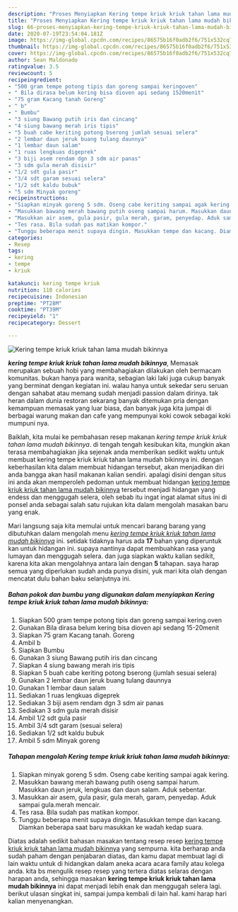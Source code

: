 ```yaml
---
description: "Proses Menyiapkan Kering tempe kriuk kriuk tahan lama mudah bikinnya Lezat"
title: "Proses Menyiapkan Kering tempe kriuk kriuk tahan lama mudah bikinnya Lezat"
slug: 66-proses-menyiapkan-kering-tempe-kriuk-kriuk-tahan-lama-mudah-bikinnya-lezat
date: 2020-07-19T23:54:04.181Z
image: https://img-global.cpcdn.com/recipes/86575b16f0adb2f6/751x532cq70/kering-tempe-kriuk-kriuk-tahan-lama-mudah-bikinnya-foto-resep-utama.jpg
thumbnail: https://img-global.cpcdn.com/recipes/86575b16f0adb2f6/751x532cq70/kering-tempe-kriuk-kriuk-tahan-lama-mudah-bikinnya-foto-resep-utama.jpg
cover: https://img-global.cpcdn.com/recipes/86575b16f0adb2f6/751x532cq70/kering-tempe-kriuk-kriuk-tahan-lama-mudah-bikinnya-foto-resep-utama.jpg
author: Sean Maldonado
ratingvalue: 3.5
reviewcount: 5
recipeingredient:
- "500 gram tempe potong tipis dan goreng sampai keringoven"
- " Bila dirasa belum kering bisa dioven api sedang 1520menit"
- "75 gram Kacang tanah Goreng"
- " b"
- " Bumbu"
- "3 siung Bawang putih iris dan cincang"
- "4 siung bawang merah iris tipis"
- "5 buah cabe keriting potong bserong jumlah sesuai selera"
- "2 lembar daun jeruk buang tulang daunnya"
- "1 lembar daun salam"
- "1 ruas lengkuas digeprek"
- "3 biji asem rendam dgn 3 sdm air panas"
- "3 sdm gula merah disisir"
- "1/2 sdt gula pasir"
- "3/4 sdt garam sesuai selera"
- "1/2 sdt kaldu bubuk"
- "5 sdm Minyak goreng"
recipeinstructions:
- "Siapkan minyak goreng 5 sdm. Oseng cabe keriting sampai agak kering."
- "Masukkan bawang merah bawang putih oseng sampai harum. Masukkan daun jeruk, lengkuas dan daun salam. Aduk sebentar."
- "Masukkan air asem, gula pasir, gula merah, garam, penyedap. Aduk sampai gula.merah mencair."
- "Tes rasa. Bila sudah pas matikan kompor."
- "Tunggu beberapa menit supaya dingin. Masukkan tempe dan kacang. Diamkan beberapa saat baru masukkan ke wadah kedap suara."
categories:
- Resep
tags:
- kering
- tempe
- kriuk

katakunci: kering tempe kriuk 
nutrition: 118 calories
recipecuisine: Indonesian
preptime: "PT28M"
cooktime: "PT39M"
recipeyield: "1"
recipecategory: Dessert

---
```



![Kering tempe kriuk kriuk tahan lama mudah bikinnya](https://img-global.cpcdn.com/recipes/86575b16f0adb2f6/751x532cq70/kering-tempe-kriuk-kriuk-tahan-lama-mudah-bikinnya-foto-resep-utama.jpg)

<b><i>kering tempe kriuk kriuk tahan lama mudah bikinnya</i></b>, Memasak merupakan sebuah hobi yang membahagiakan dilakukan oleh bermacam komunitas. bukan hanya para wanita, sebagian laki laki juga cukup banyak yang berminat dengan kegiatan ini. walau hanya untuk sekedar seru seruan dengan sahabat atau memang sudah menjadi passion dalam dirinya. tak heran dalam dunia restoran sekarang banyak ditemukan pria dengan kemampuan memasak yang luar biasa, dan banyak juga kita jumpai di berbagai warung makan dan cafe yang mempunyai koki cowok sebagai koki mumpuni nya.

Baiklah, kita mulai ke pembahasan resep makanan <i>kering tempe kriuk kriuk tahan lama mudah bikinnya</i>. di tengah tengah kesibukan kita, mungkin akan terasa membahagiakan jika sejenak anda memberikan sedikit waktu untuk membuat kering tempe kriuk kriuk tahan lama mudah bikinnya ini. dengan keberhasilan kita dalam membuat hidangan tersebut, akan menjadikan diri anda bangga akan hasil makanan kalian sendiri. apalagi disini dengan situs ini anda akan memperoleh pedoman untuk membuat hidangan <u>kering tempe kriuk kriuk tahan lama mudah bikinnya</u> tersebut menjadi hidangan yang endess dan menggugah selera, oleh sebab itu ingat ingat alamat situs ini di ponsel anda sebagai salah satu rujukan kita dalam mengolah masakan baru yang enak.




Mari langsung saja kita memulai untuk mencari barang barang yang dibutuhkan dalam mengolah menu <u><i>kering tempe kriuk kriuk tahan lama mudah bikinnya</i></u> ini. setidak tidaknya harus ada <b>17</b> bahan yang diperuntuk kan untuk hidangan ini. supaya nantinya dapat membuahkan rasa yang lumayan dan menggugah selera. dan juga siapkan waktu kalian sedikit, karena kita akan mengolahnya antara lain dengan <b>5</b> tahapan. saya harap semua yang diperlukan sudah anda punya disini, yuk mari kita olah dengan mencatat dulu bahan baku selanjutnya ini.

<!--inarticleads1-->

##### Bahan pokok dan bumbu yang digunakan dalam menyiapkan Kering tempe kriuk kriuk tahan lama mudah bikinnya:

1. Siapkan 500 gram tempe potong tipis dan goreng sampai kering.oven
1. Gunakan  Bila dirasa belum kering bisa dioven api sedang 15-20menit
1. Siapkan 75 gram Kacang tanah. Goreng
1. Ambil  b
1. Siapkan  Bumbu
1. Gunakan 3 siung Bawang putih iris dan cincang
1. Siapkan 4 siung bawang merah iris tipis
1. Siapkan 5 buah cabe keriting potong bserong (jumlah sesuai selera)
1. Gunakan 2 lembar daun jeruk buang tulang daunnya
1. Gunakan 1 lembar daun salam
1. Sediakan 1 ruas lengkuas digeprek
1. Sediakan 3 biji asem rendam dgn 3 sdm air panas
1. Sediakan 3 sdm gula merah disisir
1. Ambil 1/2 sdt gula pasir
1. Ambil 3/4 sdt garam (sesuai selera)
1. Sediakan 1/2 sdt kaldu bubuk
1. Ambil 5 sdm Minyak goreng




<!--inarticleads2-->

##### Tahapan mengolah Kering tempe kriuk kriuk tahan lama mudah bikinnya:

1. Siapkan minyak goreng 5 sdm. Oseng cabe keriting sampai agak kering.
1. Masukkan bawang merah bawang putih oseng sampai harum. Masukkan daun jeruk, lengkuas dan daun salam. Aduk sebentar.
1. Masukkan air asem, gula pasir, gula merah, garam, penyedap. Aduk sampai gula.merah mencair.
1. Tes rasa. Bila sudah pas matikan kompor.
1. Tunggu beberapa menit supaya dingin. Masukkan tempe dan kacang. Diamkan beberapa saat baru masukkan ke wadah kedap suara.




Diatas adalah sedikit bahasan masakan tentang resep resep <u>kering tempe kriuk kriuk tahan lama mudah bikinnya</u> yang sempurna. kita berharap anda sudah paham dengan penjabaran diatas, dan kamu dapat membuat lagi di lain waktu untuk di hidangkan dalam aneka acara acara family atau kolega anda. kita bs mengulik resep resep yang tertera diatas selaras dengan harapan anda, sehingga masakan <b>kering tempe kriuk kriuk tahan lama mudah bikinnya</b> ini dapat menjadi lebih enak dan menggugah selera lagi. berikut ulasan singkat ini, sampai jumpa kembali di lain hal. kami harap hari kalian menyenangkan.
